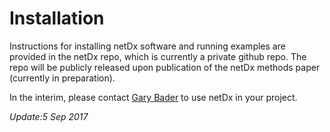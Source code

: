 # Installation

Instructions for installing netDx software and running examples are provided in the netDx repo, which is currently a private github repo. The repo will be publicly released upon publication of the netDx methods paper (currently in preparation). 

In the interim, please contact <a href="mailto:gary.bader@utoronto.ca">Gary Bader</a> to use netDx in your project.

*Update:5 Sep 2017*
